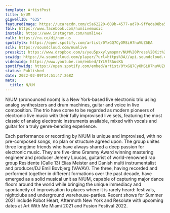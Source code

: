 ```yaml
---
template: ArtistPost
title: N/UM
gigwellID: "635"
featuredImage: https://ucarecdn.com/c5a62220-609b-4577-ad70-9ffeda08ba53/
fblk: https://www.facebook.com/numlivemusic
instalk: https://www.instagram.com/numlive/
ralk: https://ra.co/dj/num-us
spotifylk: https://open.spotify.com/artist/0YxGQ7CyOMSiH7huVUZ6EA
sclk: https://soundcloud.com/numlive
presskit: https://www.dropbox.com/s/yeu5pxxylymopmr/NUM%20Press%20Kit%202021.zip
scwidg: https://w.soundcloud.com/player/?url=https%3A//api.soundcloud.com/tracks/1030126312&color=%23ff5500&auto_play=false&hide_related=false&show_comments=true&show_user=true&show_reposts=false&show_teaser=true&visual=true
videowidg: https://www.youtube.com/embed/1YLVfSAusKA
spotifywidg: https://open.spotify.com/embed/artist/0YxGQ7CyOMSiH7huVUZ6EA
status: Published
date: 2022-02-09T14:51:47.268Z
meta:
  title: N/UM
---
```

N/UM (pronounced noom) is a New York-based live electronic trio using analog synthesizers and drum machines, guitar and voice in live composition. The trio have come to be regarded as modern pioneers of electronic live music with their fully improvised live sets, featuring the most classic of analog electronic instruments available, mixed with vocals and guitar for a truly genre-bending experience. 

Each performance or recording by N/UM is unique and improvised, with no pre-composed songs, no plan or structure agreed upon. The group unites three longtime friends who have always shared a deep passion for electronic music. They are five-time Grammy Award winning mastering engineer and producer Jeremy Loucas, guitarist of world-renowned rap group Residente (Calle 13) Elias Meister and Danish multi instrumentalist and producer/DJ Emil Bovbjerg (VAVAV). The three, having recorded and performed together in different formations over the past decade, have emerged as a solid musical unit as N/UM, capable of capturing major dance floors around the world while bringing the unique immediacy and spontaneity of improvisation to places where it is rarely heard: festivals, nightclubs and underground warehouse-parties. Recent shows for Summer 2021 include Robot Heart, Aftermoth New York and Resolute with upcoming dates at Art With Me Miami 2021 and Fusion Festival 2022.